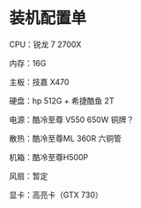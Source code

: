 # 装机配置单

CPU：锐龙 7 2700X

内存：16G

主板：技嘉 X470

硬盘：hp 512G + 希捷酷鱼 2T

电源：酷冷至尊 V550 650W 铜牌？

散热：酷冷至尊ML 360R 六铜管

机箱：酷冷至尊H500P

风扇：暂定

显卡：高亮卡（GTX 730）

